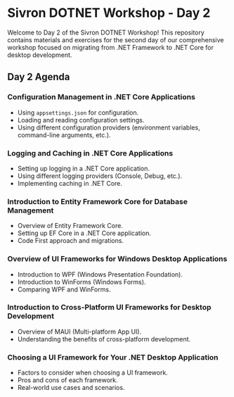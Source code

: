 # Sivron DOTNET Workshop - Day 2

Welcome to Day 2 of the Sivron DOTNET Workshop! This repository contains materials and exercises for the second day of our comprehensive workshop focused on migrating from .NET Framework to .NET Core for desktop development.

## Day 2 Agenda

### Configuration Management in .NET Core Applications
- Using `appsettings.json` for configuration.
- Loading and reading configuration settings.
- Using different configuration providers (environment variables, command-line arguments, etc.).

### Logging and Caching in .NET Core Applications
- Setting up logging in a .NET Core application.
- Using different logging providers (Console, Debug, etc.).
- Implementing caching in .NET Core.

### Introduction to Entity Framework Core for Database Management
- Overview of Entity Framework Core.
- Setting up EF Core in a .NET Core application.
- Code First approach and migrations.

### Overview of UI Frameworks for Windows Desktop Applications
- Introduction to WPF (Windows Presentation Foundation).
- Introduction to WinForms (Windows Forms).
- Comparing WPF and WinForms.

### Introduction to Cross-Platform UI Frameworks for Desktop Development
- Overview of MAUI (Multi-platform App UI).
- Understanding the benefits of cross-platform development.

### Choosing a UI Framework for Your .NET Desktop Application
- Factors to consider when choosing a UI framework.
- Pros and cons of each framework.
- Real-world use cases and scenarios.
